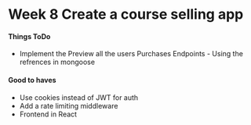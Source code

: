 # Week 8  Create a course selling app

#### Things ToDo

* Implement the Preview all the users Purchases Endpoints - Using the refrences in mongoose

#### Good to haves

* Use cookies instead of JWT for auth
* Add a rate limiting middleware
* Frontend in React
